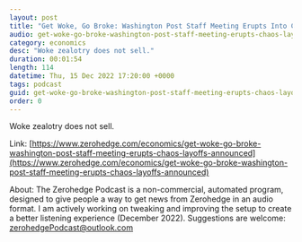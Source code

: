 ```yaml
---
layout: post
title: "Get Woke, Go Broke: Washington Post Staff Meeting Erupts Into Chaos As Layoffs Announced"
audio: get-woke-go-broke-washington-post-staff-meeting-erupts-chaos-layoffs-announced-0
category: economics
desc: "Woke zealotry does not sell."
duration: 00:01:54
length: 114
datetime: Thu, 15 Dec 2022 17:20:00 +0000
tags: podcast
guid: get-woke-go-broke-washington-post-staff-meeting-erupts-chaos-layoffs-announced-0
order: 0
---
```

Woke zealotry does not sell.

Link: [https://www.zerohedge.com/economics/get-woke-go-broke-washington-post-staff-meeting-erupts-chaos-layoffs-announced](https://www.zerohedge.com/economics/get-woke-go-broke-washington-post-staff-meeting-erupts-chaos-layoffs-announced)

About: The Zerohedge Podcast is a non-commercial, automated program, designed to give people a way to get news from Zerohedge in an audio format.  I am actively working on tweaking and improving the setup to create a better listening experience (December 2022).  Suggestions are welcome: [zerohedgePodcast@outlook.com](mailto:zerohedgePodcast@outlook.com)